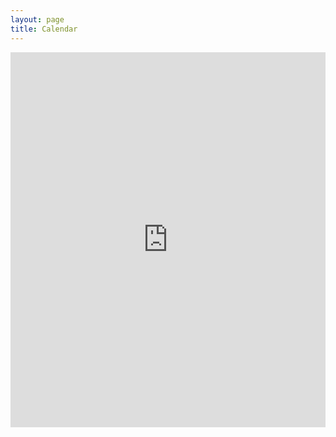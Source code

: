 ```yaml
---
layout: page
title: Calendar
---
```



<center><iframe src="https://teamup.com/ksf65f4xmpybah5e1x?view=m&showHeader=0&showProfileAndInfo=0&showSidepanel=1&disableSidepanel=1&showViewSelector=0&showMenu=0&weekStartDay=mo&showAgendaHeader=1&showAgendaDetails=0&showYearViewHeader=1"  frameborder="0" scrolling="no" width="100%" height="600" /></center>

[Edit this calendar]({{ site.contactaddr }}).
